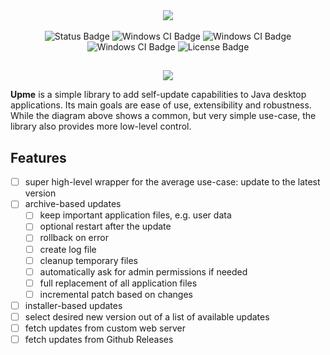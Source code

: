 <!-- Logo and description -->
<div align="center">
    <img src="https://github.com/user-attachments/assets/5308385b-8846-46ed-9c0c-5dea107db3fd"/>
    <!--h3 align="center">...because Java desktop development isn't dead</h3-->
</div>

<!-- Badges -->
<br>
<div align="center">
    <img alt="Status Badge" src="https://img.shields.io/badge/Status-Design phase-yellow"/>
    <img alt="Windows CI Badge" src="https://github.com/olepoeschl/Upme/actions/workflows/ci-windows.yml/badge.svg?branch=main"/>
    <img alt="Windows CI Badge" src="https://github.com/olepoeschl/Upme/actions/workflows/ci-linux.yml/badge.svg?branch=main"/>
    <img alt="Windows CI Badge" src="https://github.com/olepoeschl/Upme/actions/workflows/ci-macos.yml/badge.svg?branch=main"/>
    <img alt="License Badge" src="https://img.shields.io/badge/License-MIT-blue"/>
</div>
<h2></h2>

<div align="center">
    <img src="https://github.com/user-attachments/assets/611c9892-cd4d-48e7-9f0d-d43b8256deeb"/>
</div>


__Upme__ is a simple library to add self-update capabilities to Java desktop applications. Its main goals are ease of use, extensibility and robustness.
While the diagram above shows a common, but very simple use-case, the library also provides more low-level control.

## Features
- [ ] super high-level wrapper for the average use-case: update to the latest version
- [ ] archive-based updates
    - [ ] keep important application files, e.g. user data
    - [ ] optional restart after the update
    - [ ] rollback on error
    - [ ] create log file
    - [ ] cleanup temporary files
    - [ ] automatically ask for admin permissions if needed
    - [ ] full replacement of all application files
    - [ ] incremental patch based on changes
- [ ] installer-based updates
- [ ] select desired new version out of a list of available updates
- [ ] fetch updates from custom web server
- [ ] fetch updates from Github Releases

<!--## Getting started-->
<!-- How to use Upme in your project, with code snippets -->

<!-- ## Example project -->
<!-- link a separate repository as a working example -->

<!--
## How it works
Upme breaks the update process down into three stages. The diagram below illustrates the high-level architecture:
<br>![Upme Core Workflow](docs/target/c2.png)
-->

<!--
## Contributing
Contributions of all forms are welcome. If you are not sure about something, open an issue first or comment on an existing one, if applicable. Feel free to submit a pull request as soon as you are ready.
Thank you.
-->

